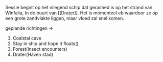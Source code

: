 Sessie begint op het vliegend schip dat gerashed is op het strand van Winfalia, In de buurt van [[Drater]]. 
Het is momenteel eb waardoor ze op een grote zandvlakte liggen, maar vloed zal snel komen. 


geplande richtingen =>

1. Coalstal cave
2. Stay in ship and hope it floats()
3. Forest(insect encounters)
4. Drater(Haven stad)


